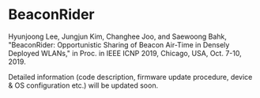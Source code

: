 # BeaconRider

Hyunjoong Lee, Jungjun Kim, Changhee Joo, and Saewoong Bahk, "BeaconRider: Opportunistic Sharing of Beacon Air-Time in Densely Deployed WLANs," in Proc. in IEEE ICNP 2019, Chicago, USA, Oct. 7-10, 2019.

Detailed information (code description, firmware update procedure, device & OS configuration etc.) will be updated soon. 

